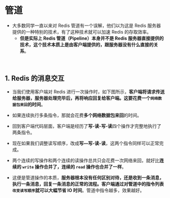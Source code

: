 # **管道**

- 大多数同学一直以来对 Redis 管道有一个误解，他们以为这是 Redis 服务器提供的一种特别的技术，有了这种技术就可以加速 Redis 的存取效率。
    - **但是实际上 Redis 管道（Pipeline）本身并不是 Redis 服务器直接提供的技术，这个技术本质上是由客户端提供的，跟服务器没有什么直接的关系**。

<br>

## **1. Redis 的消息交互**
- 当我们使用客户端对 Redis 进行一次操作时，如下图所示，**客户端将请求传送给服务器，服务器处理完毕后，再将响应回复给客户端。这要花费一个`网络数据包来回`的时间**。

- 如果连续执行多条指令，那就会花费**多个网络数据包来回**的时间。

- 回到客户端代码层面，客户端是经历了**写-读-写-读**四个操作才完整地执行了两条指令。

- 现在如果我们调整读写顺序，改成**写—写-读-读**，这两个指令同样可以正常完成。

- 两个连续的写操作和两个连续的读操作总共只会花费一次网络来回，就好比**连续的 `write` 操作合并了，连续的 `read` 操作也合并了一样**。

- 这便是管道操作的本质，**服务器根本没有任何区别对待，还是收到一条消息，执行一条消息，回复一条消息的正常的流程。客户端通过对管道中的指令列表`改变读写顺序`就可以大幅节省 IO 时间**。管道中指令越多，效果越好。
